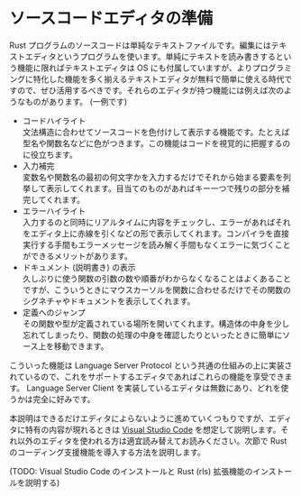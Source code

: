 <!-- -*- coding:utf-8-unix -*- -->

# ソースコードエディタの準備

Rust プログラムのソースコードは単純なテキストファイルです。編集にはテキストエディタというプログラムを使います。単純にテキストを読み書きするという機能に限ればテキストエディタは OS にも付属していますが、よりプログラミングに特化した機能を多く揃えるテキストエディタが無料で簡単に使える時代ですので、ぜひ活用するべきです。それらのエディタが持つ機能には例えば次のようなものがあります。 (一例です)

- コードハイライト  
    文法構造に合わせてソースコードを色付けして表示する機能です。たとえば型名や関数名などに色がつきます。この機能はコードを視覚的に把握するのに役立ちます。
- 入力補完  
    変数名や関数名の最初の何文字かを入力するだけでそれから始まる要素を列挙して表示してくれます。目当てのものがあればキー一つで残りの部分を補完してくれます。
- エラーハイライト  
    入力するのと同時にリアルタイムに内容をチェックし、エラーがあればそれをエディタ上に赤線を引くなどの形で表示してくれます。コンパイラを直接実行する手間もエラーメッセージを読み解く手間もなくエラーに気づくことができるメリットがあります。
- ドキュメント (説明書き) の表示  
    久しぶりに使う関数の引数の数や順番がわからなくなることはよくあることですが、こういうときにマウスカーソルを関数に合わせるだけでその関数のシグネチャやドキュメントを表示してくれます。
- 定義へのジャンプ  
    その関数や型が定義されている場所を開いてくれます。構造体の中身を少し忘れてしまったり、関数の処理の中身を確認したりといったときに簡単にソース上を移動できます。

こういった機能は Language Server Protocol という共通の仕組みの上に実装されているので、これをサポートするエディタであればこれらの機能を享受できます。 Language Server Client を実装しているエディタは無数にあり、どれを使うかは完全に好みです。

本説明はできるだけエディタによらないように進めていくつもりですが、エディタに特有の内容が現れるときは [Visual Studio Code](https://code.visualstudio.com/) を想定して説明します。それ以外のエディタを使われる方は適宜読み替えてお読みください。次節で Rust のコーディング支援機能を導入する方法を説明します。

(TODO: Visual Studio Code のインストールと Rust (rls) 拡張機能のインストールを説明する)

